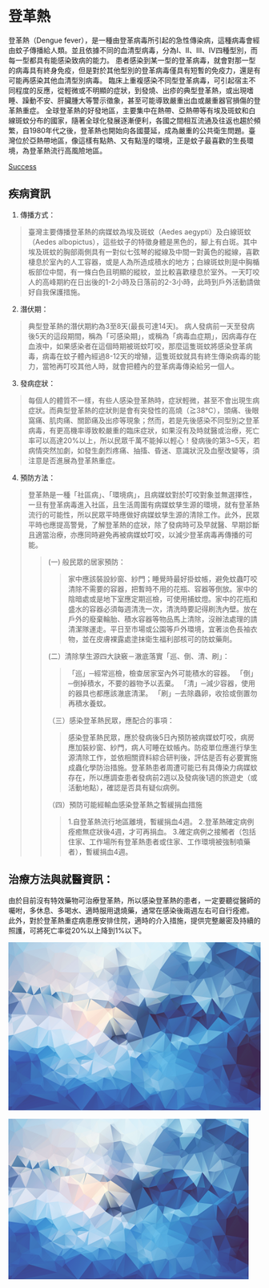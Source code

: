 <link href="https://maxcdn.bootstrapcdn.com/bootswatch/3.3.7/cosmo/bootstrap.min.css" rel="stylesheet" integrity="sha384-h21C2fcDk/eFsW9sC9h0dhokq5pDinLNklTKoxIZRUn3+hvmgQSffLLQ4G4l2eEr" crossorigin="anonymous">

# 登革熱
登革熱（Dengue fever），是一種由登革病毒所引起的急性傳染病，這種病毒會經由蚊子傳播給人類。並且依據不同的血清型病毒，分為Ⅰ、Ⅱ、Ⅲ、Ⅳ四種型別，而每一型都具有能感染致病的能力。
患者感染到某一型的登革病毒，就會對那一型的病毒具有終身免疫，但是對於其他型別的登革病毒僅具有短暫的免疫力，還是有可能再感染其他血清型別病毒。
臨床上重複感染不同型登革病毒，可引起宿主不同程度的反應，從輕微或不明顯的症狀，到發燒、出疹的典型登革熱，或出現嗜睡、躁動不安、肝臟腫大等警示徵象，甚至可能導致嚴重出血或嚴重器官損傷的登革熱重症。
全球登革熱的好發地區，主要集中在熱帶、亞熱帶等有埃及斑蚊和白線斑蚊分布的國家，隨著全球化發展逐漸便利，各國之間相互流通及往返也趨於頻繁，自1980年代之後，登革熱也開始向各國蔓延，成為嚴重的公共衛生問題。臺灣位於亞熱帶地區，像這樣有點熱、又有點溼的環境，正是蚊子最喜歡的生長環境，為登革熱流行高風險地區。

<a href="#" class="btn btn-success">Success</a>

## 疾病資訊
1. 傳播方式：
>臺灣主要傳播登革熱的病媒蚊為埃及斑蚊（Aedes aegypti）及白線斑蚊（Aedes albopictus），這些蚊子的特徵身體是黑色的，腳上有白斑。其中埃及斑蚊的胸部兩側具有一對似七弦琴的縱線及中間一對黃色的縱線，喜歡棲息於室內的人工容器，或是人為所造成積水的地方；白線斑蚊則是中胸楯板部位中間，有一條白色且明顯的縱紋，並比較喜歡棲息於室外。一天叮咬人的高峰期約在日出後的1-2小時及日落前的2-3小時，此時到戶外活動請做好自我保護措施。

2. 潛伏期：
>典型登革熱的潛伏期約為3至8天(最長可達14天)。
病人發病前一天至發病後5天的這段期間，稱為「可感染期」，或稱為「病毒血症期」，因病毒存在血液中，如果感染者在這個時期被斑蚊叮咬，那麼這隻斑蚊將感染登革病毒，病毒在蚊子體內經過8-12天的增殖，這隻斑蚊就具有終生傳染病毒的能力，當牠再叮咬其他人時，就會把體內的登革病毒傳染給另一個人。
 
3. 發病症狀：
>每個人的體質不一樣，有些人感染登革熱時，症狀輕微，甚至不會出現生病症狀。而典型登革熱的症狀則是會有突發性的高燒（≧38℃），頭痛、後眼窩痛、肌肉痛、關節痛及出疹等現象；然而，若是先後感染不同型別之登革病毒，有更高機率導致較嚴重的臨床症狀，如果沒有及時就醫或治療，死亡率可以高達20%以上，所以民眾千萬不能掉以輕心！發病後的第3~5天，若病情突然加劇，如發生劇烈疼痛、抽搐、昏迷、意識狀況及血壓改變等，須注意是否進展為登革熱重症。  

4. 預防方法：
>登革熱是一種「社區病」、「環境病」，且病媒蚊對於叮咬對象並無選擇性，一旦有登革病毒進入社區，且生活周圍有病媒蚊孳生源的環境，就有登革熱流行的可能性，所以民眾平時應做好病媒蚊孳生源的清除工作。此外，民眾平時也應提高警覺，了解登革熱的症狀，除了發病時可及早就醫、早期診斷且適當治療，亦應同時避免再被病媒蚊叮咬，以減少登革病毒再傳播的可能。
>>(一) 般民眾的居家預防：
>>>家中應該裝設紗窗、紗門；睡覺時最好掛蚊帳，避免蚊蟲叮咬清除不需要的容器，把暫時不用的花瓶、容器等倒放。家中的陰暗處或是地下室應定期巡檢，可使用捕蚊燈。家中的花瓶和盛水的容器必須每週清洗一次，清洗時要記得刷洗內壁。放在戶外的廢棄輪胎、積水容器等物品馬上清除，沒辦法處理的請清潔隊運走。平日至市場或公園等戶外環境，宜著淡色長袖衣物，並在皮膚裸露處塗抹衛生福利部核可的防蚊藥劑。
>>
>>(二）清除孳生源四大訣竅－澈底落實「巡、倒、清、刷」：
>>>「巡」─經常巡檢，檢查居家室內外可能積水的容器。
>>>「倒」─倒掉積水，不要的器物予以丟棄。
>>>「清」─減少容器，使用的器具也都應該澈底清潔。
>>>「刷」─去除蟲卵，收拾或倒置勿再積水養蚊。
>>
>>（三）感染登革熱民眾，應配合的事項：
>>>感染登革熱民眾，應於發病後5日內預防被病媒蚊叮咬，病房應加裝紗窗、紗門，病人可睡在蚊帳內。防疫單位應進行孳生源清除工作，並依相關資料綜合研判後，評估是否有必要實施成蟲化學防治措施。登革熱患者周遭可能已有具傳染力病媒蚊存在，所以應調查患者發病前2週以及發病後1週的旅遊史（或活動地點），確認是否具有疑似病例。
>>
>>（四）預防可能經輸血感染登革熱之暫緩捐血措施
>>> 1.自登革熱流行地區離境，暫緩捐血4週。
>>> 2.登革熱確定病例痊癒無症狀後4週，才可再捐血。
>>> 3.確定病例之接觸者（包括住家、工作場所有登革熱患者或住家、工作環境被強制噴藥者），暫緩捐血4週。
>

## 治療方法與就醫資訊：
由於目前沒有特效藥物可治療登革熱，所以感染登革熱的患者，一定要聽從醫師的囑咐，多休息、多喝水、適時服用退燒藥，通常在感染後兩週左右可自行痊癒。
此外，對於登革熱重症病患應安排住院，適時的介入措施，提供完整嚴密及持續的照護，可將死亡率從20%以上降到1%以下。


![test](https://raw.githubusercontent.com/wsxqaza12/NCYU_1032141/master/background.png)

<img src="https://raw.githubusercontent.com/wsxqaza12/NCYU_1032141/master/background.png" width="480px"/>
